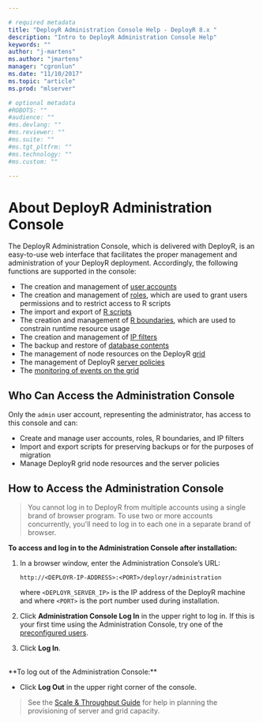 ```yaml
---

# required metadata
title: "DeployR Administration Console Help - DeployR 8.x "
description: "Intro to DeployR Administration Console Help"
keywords: ""
author: "j-martens"
ms.author: "jmartens"
manager: "cgronlun"
ms.date: "11/10/2017"
ms.topic: "article"
ms.prod: "mlserver"

# optional metadata
#ROBOTS: ""
#audience: ""
#ms.devlang: ""
#ms.reviewer: ""
#ms.suite: ""
#ms.tgt_pltfrm: ""
#ms.technology: ""
#ms.custom: ""

---
```


# About DeployR Administration Console

<!--**THIS TOPIC APPLIES TO:** ![](./media/deployr-admin-console-about/checkmark.jpeg) DeployR for Microsoft R Server 8.0.5 ![](./media/deployr-admin-console-about/checkmark.jpeg) DeployR Enterprise and Open (8.0.0)-->

The DeployR Administration Console, which is delivered with DeployR, is an easy-to-use web interface that facilitates the proper management and administration of your DeployR deployment. Accordingly, the following functions are supported in the console:

-   The creation and management of [user accounts](deployr-admin-console-user-accounts.md)
-   The creation and management of [roles](deployr-admin-console-permissions-with-roles.md), which are used to grant users permissions and to restrict access to R scripts
-   The import and export of [R scripts](deployr-admin-console-managing-r-scripts.md)
-   The creation and management of [R boundaries](deployr-admin-managing-r-boundaries.md), which are used to constrain runtime resource usage
-   The creation and management of [IP filters](deployr-admin-managing-access-with-ip-filters.md)
-   The backup and restore of [database contents](deployr-admin-console-database.md)
-   The management of node resources on the DeployR [grid](deployr-admin-managing-the-grid.md)
-   The management of DeployR [server policies](deployr-admin-managing-server-policies.md)
-   The [monitoring of events on the grid](deployr-admin-monitoring-events.md)

## Who Can Access the Administration Console

Only the `admin` user account, representing the administrator, has access to this console and can:

- Create and manage user accounts, roles, R boundaries, and IP filters
- Import and export scripts for preserving backups or for the purposes of migration
- Manage DeployR grid node resources and the server policies

## How to Access the Administration Console

>You cannot log in to DeployR from multiple accounts using a single brand of browser program. To use two or more accounts concurrently, you'll need to log in to each one in a separate brand of browser. 

**To access and log in to the Administration Console after installation:**

1.  In a browser window, enter the Administration Console’s URL:

		http://<DEPLOYR-IP-ADDRESS>:<PORT>/deployr/administration
	where `<DEPLOYR_SERVER_IP>` is the IP address of the DeployR machine and where `<PORT>` is the port number used during installation. 

2.  Click **Administration Console Log In** in the upper right to log in.  If this is your first time using the Administration Console, try one of the [preconfigured users](deployr-admin-console-user-accounts.md#preconfigured-user-accounts).

3. Click **Log In**.

<br>
**To log out of the Administration Console:**

+ Click **Log Out** in the upper right corner of the console.
 
>See the [Scale & Throughput Guide](deployr-admin-scale-and-throughput.md) for help in planning the provisioning of server and grid capacity.
